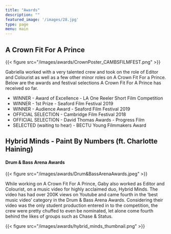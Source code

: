 ```yaml
---
title: "Awards"
description: ""
featured_image: '/images/28.jpg'
type: page
menu: main
---
```


## A Crown Fit For A Prince
{{< figure src="/images/awards/CrownPoster_CAMBSFILMFEST.png" >}}

Gabriella worked with a very talented crew and took on the role of Editor and Colourist as well as a few other minor roles on A Crown Fit For a Prince.
Below are the awards and festival selections A Crown Fit For A Prince has received so far.

* WINNER - Award of Excellence - LA One Reeler Short Film Competition
* WINNER - 1st Prize - Seaford Film Festival 2019
* WINNER - Audience Award - Seaford Film Festival 2019
* OFFICIAL SELECTION - Cambridge Film Festival 2018
* OFFICIAL SELECTION - David Thomas Awards - Progress Film
* SELECTED (waiting to hear) - BECTU Young Filmmakers Award

## Hybrid Minds - Paint By Numbers (ft. Charlotte Haining)

#### Drum & Bass Arena Awards
{{< figure src="/images/awards/Drum&BassArenaAwards.jpeg" >}}

While working on A Crown Fit For A Prince, Gaby also worked as Editor and Colourist, on a music video for highly acclaimed duo, Hybrid Minds. The video has had over 200K views on Youtube and came fourth in the ‘best music video’ category in the Drum & Bass Arena Awards. Considering their video was the only student production entered in to the competition, the crew were pretty chuffed to even be nominated, let alone come fourth behind the likes of groups such as Chase & Status.

{{< figure src="/images/awards/hybrid_minds_thumbnail.png" >}}